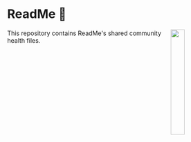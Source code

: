 # ReadMe 🦉

<img align="right" width="25%" style="margin-bottom: 2em" src="https://owlbert.io/images/owlberts-png/reading.png.png">

This repository contains ReadMe's shared community health files.
